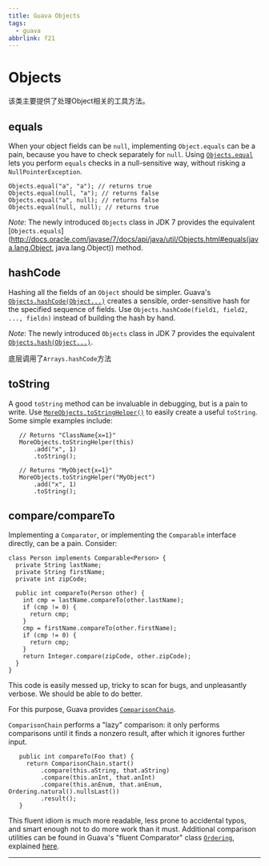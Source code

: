 ```yaml
---
title: Guava Objects
tags:
  - guava
abbrlink: f21
---
```


# Objects

该类主要提供了处理Object相关的工具方法。

## equals

When your object fields can be `null`, implementing `Object.equals` can be a pain, because you have to check separately for `null`. Using [`Objects.equal`](https://guava.dev/releases/snapshot/api/docs/com/google/common/base/Objects.html#equal-java.lang.Object-java.lang.Object-) lets you perform `equals` checks in a null-sensitive way, without risking a `NullPointerException`.

```
Objects.equal("a", "a"); // returns true
Objects.equal(null, "a"); // returns false
Objects.equal("a", null); // returns false
Objects.equal(null, null); // returns true
```

*Note*: The newly introduced `Objects` class in JDK 7 provides the equivalent [`Objects.equals`](http://docs.oracle.com/javase/7/docs/api/java/util/Objects.html#equals(java.lang.Object, java.lang.Object)) method.

## hashCode

Hashing all the fields of an `Object` should be simpler. Guava's [`Objects.hashCode(Object...)`](https://guava.dev/releases/snapshot/api/docs/com/google/common/base/Objects.html#hashCode-java.lang.Object...-) creates a sensible, order-sensitive hash for the specified sequence of fields. Use `Objects.hashCode(field1, field2, ..., fieldn)` instead of building the hash by hand.

*Note*: The newly introduced `Objects` class in JDK 7 provides the equivalent [`Objects.hash(Object...)`](http://docs.oracle.com/javase/7/docs/api/java/util/Objects.html#hash(java.lang.Object...)).

底层调用了`Arrays.hashCode`方法

## toString

A good `toString` method can be invaluable in debugging, but is a pain to write. Use [`MoreObjects.toStringHelper()`](https://guava.dev/releases/snapshot/api/docs/com/google/common/base/MoreObjects.html#toStringHelper-java.lang.Object-) to easily create a useful `toString`. Some simple examples include:

```
   // Returns "ClassName{x=1}"
   MoreObjects.toStringHelper(this)
       .add("x", 1)
       .toString();

   // Returns "MyObject{x=1}"
   MoreObjects.toStringHelper("MyObject")
       .add("x", 1)
       .toString();
```

## compare/compareTo

Implementing a `Comparator`, or implementing the `Comparable` interface directly, can be a pain. Consider:

```
class Person implements Comparable<Person> {
  private String lastName;
  private String firstName;
  private int zipCode;

  public int compareTo(Person other) {
    int cmp = lastName.compareTo(other.lastName);
    if (cmp != 0) {
      return cmp;
    }
    cmp = firstName.compareTo(other.firstName);
    if (cmp != 0) {
      return cmp;
    }
    return Integer.compare(zipCode, other.zipCode);
  }
}
```

This code is easily messed up, tricky to scan for bugs, and unpleasantly verbose. We should be able to do better.

For this purpose, Guava provides [`ComparisonChain`](https://guava.dev/releases/snapshot/api/docs/com/google/common/collect/ComparisonChain.html).

`ComparisonChain` performs a "lazy" comparison: it only performs comparisons until it finds a nonzero result, after which it ignores further input.

```
   public int compareTo(Foo that) {
     return ComparisonChain.start()
         .compare(this.aString, that.aString)
         .compare(this.anInt, that.anInt)
         .compare(this.anEnum, that.anEnum, Ordering.natural().nullsLast())
         .result();
   }
```

This fluent idiom is much more readable, less prone to accidental typos, and smart enough not to do more work than it must. Additional comparison utilities can be found in Guava's "fluent Comparator" class [`Ordering`](https://guava.dev/releases/snapshot/api/docs/com/google/common/collect/Ordering.html), explained [here](https://github.com/google/guava/wiki/OrderingExplained).

---